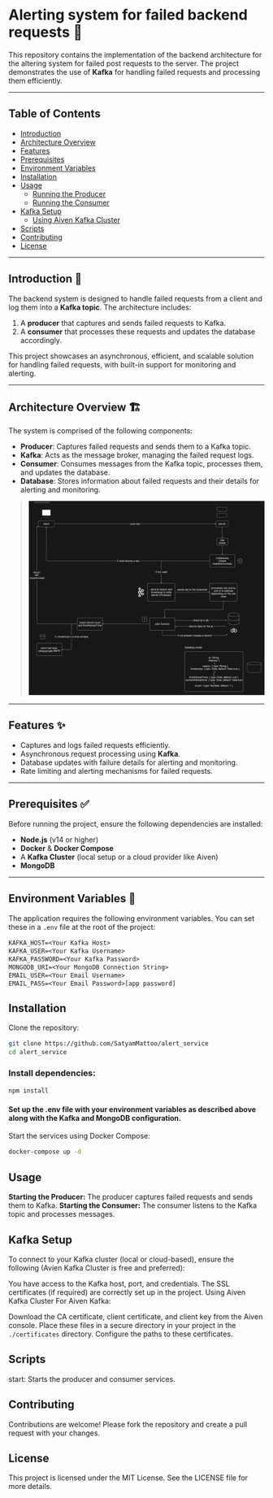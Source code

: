 # Alerting system for failed backend requests 🚀

This repository contains the implementation of the backend architecture for the altering system for failed post requests to the server. The project demonstrates the use of **Kafka** for handling failed requests and processing them efficiently.

---

## Table of Contents

- [Introduction](#introduction)
- [Architecture Overview](#architecture-overview)
- [Features](#features)
- [Prerequisites](#prerequisites)
- [Environment Variables](#environment-variables)
- [Installation](#installation)
- [Usage](#usage)
  - [Running the Producer](#running-the-producer)
  - [Running the Consumer](#running-the-consumer)
- [Kafka Setup](#kafka-setup)
  - [Using Aiven Kafka Cluster](#using-aiven-kafka-cluster)
- [Scripts](#scripts)
- [Contributing](#contributing)
- [License](#license)

---

## Introduction 🌟

The backend system is designed to handle failed requests from a client and log them into a **Kafka topic**. The architecture includes:

1. A **producer** that captures and sends failed requests to Kafka.
2. A **consumer** that processes these requests and updates the database accordingly.

This project showcases an asynchronous, efficient, and scalable solution for handling failed requests, with built-in support for monitoring and alerting.

---

## Architecture Overview 🏗️

The system is comprised of the following components:

- **Producer**: Captures failed requests and sends them to a Kafka topic.
- **Kafka**: Acts as the message broker, managing the failed request logs.
- **Consumer**: Consumes messages from the Kafka topic, processes them, and updates the database.
- **Database**: Stores information about failed requests and their details for alerting and monitoring.

> ![alt text](image.png)

---

## Features ✨

- Captures and logs failed requests efficiently.
- Asynchronous request processing using **Kafka**.
- Database updates with failure details for alerting and monitoring.
- Rate limiting and alerting mechanisms for failed requests.

---

## Prerequisites ✅

Before running the project, ensure the following dependencies are installed:

- **Node.js** (v14 or higher)
- **Docker** & **Docker Compose**
- A **Kafka Cluster** (local setup or a cloud provider like Aiven)
- **MongoDB**

---

## Environment Variables 🔑

The application requires the following environment variables. You can set these in a `.env` file at the root of the project:

```plaintext
KAFKA_HOST=<Your Kafka Host>
KAFKA_USER=<Your Kafka Username>
KAFKA_PASSWORD=<Your Kafka Password>
MONGODB_URI=<Your MongoDB Connection String>
EMAIL_USER=<Your Email Username>
EMAIL_PASS=<Your Email Password>[app password]
```

## Installation

Clone the repository:

```bash
git clone https://github.com/SatyamMattoo/alert_service
cd alert_service
```

### Install dependencies:

```bash
npm install
```

#### Set up the .env file with your environment variables as described above along with the Kafka and MongoDB configuration.

Start the services using Docker Compose:

```bash
docker-compose up -d
```

## Usage

**Starting the Producer:** The producer captures failed requests and sends them to Kafka.
**Starting the Consumer:** The consumer listens to the Kafka topic and processes messages.

## Kafka Setup

To connect to your Kafka cluster (local or cloud-based), ensure the following (Avien Kafka Cluster is free and preferred):

You have access to the Kafka host, port, and credentials.
The SSL certificates (if required) are correctly set up in the project.
Using Aiven Kafka Cluster
For Aiven Kafka:

Download the CA certificate, client certificate, and client key from the Aiven console.
Place these files in a secure directory in your project in the `./certificates` directory.
Configure the paths to these certificates.

## Scripts

start: Starts the producer and consumer services.

## Contributing

Contributions are welcome! Please fork the repository and create a pull request with your changes.

## License

This project is licensed under the MIT License. See the LICENSE file for more details.
